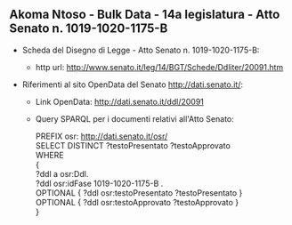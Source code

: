## Akoma Ntoso - Bulk Data - 14a legislatura - Atto Senato n. 1019-1020-1175-B ##

* Scheda del Disegno di Legge - Atto Senato n. 1019-1020-1175-B:
	* http url: http://www.senato.it/leg/14/BGT/Schede/Ddliter/20091.htm

* Riferimenti al sito OpenData del Senato http://dati.senato.it/:
	* Link OpenData: http://dati.senato.it/ddl/20091
	* Query SPARQL per i documenti relativi all'Atto Senato:

        PREFIX osr: <http://dati.senato.it/osr/>  
		SELECT DISTINCT ?testoPresentato ?testoApprovato  
		WHERE  
		{  
		    ?ddl a osr:Ddl.  
		    ?ddl osr:idFase 1019-1020-1175-B .  
		    OPTIONAL { ?ddl osr:testoPresentato ?testoPresentato }  
		    OPTIONAL { ?ddl osr:testoApprovato ?testoApprovato }  
		}
		